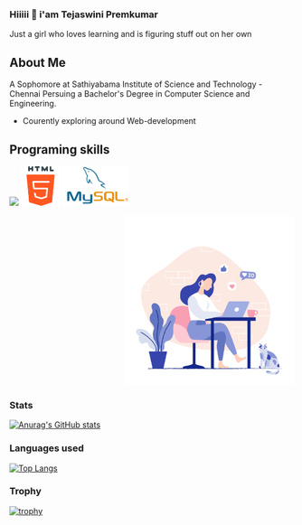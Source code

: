 ### Hiiiii 👋 i'am **Tejaswini Premkumar**
Just a girl who loves learning and is figuring stuff out on her own
## About Me 
A Sophomore at Sathiyabama Institute of Science and Technology - Chennai 
Persuing a Bachelor's Degree in Computer Science and Engineering.
- Courently exploring around Web-development
## Programing skills
<p> 
 <img src="https://i.pinimg.com/originals/2f/9c/11/2f9c11f9e55efbf1791f12c06d60729b.jpg" height=70px/>
 <img src="Html 5 free icons designed by Pixel perfect.png" height=70px/>
 <img src="MySQL.png" height=70px/>
 
</p>
<p align=right>
 <img src="Work from home tips.png" height=300px/>
</p>

### Stats

[![Anurag's GitHub stats](https://github-readme-stats.vercel.app/api?username=Tejaswini-Premkumar)](https://github.com/anuraghazra/github-readme-stats) 
### Languages used
[![Top Langs](https://github-readme-stats.vercel.app/api/top-langs/?username=Tejaswini-Premkumar&layout=compact)](https://github.com/anuraghazra/github-readme-stats)
### Trophy
[![trophy](https://github-profile-trophy.vercel.app/?username=Tejaswini-Premkumar)](https://github.com/ryo-ma/github-profile-trophy)
<!--
**Tejaswini-Premkumar/Tejaswini-Premkumar** is a ✨ _special_ ✨ repository because its `README.md` (this file) appears on your GitHub profile.

Here are some ideas to get you started:

- 🔭 I’m currently working on ...
- 🌱 I’m currently learning ...
- 👯 I’m looking to collaborate on ...
- 🤔 I’m looking for help with ...
- 💬 Ask me about ...
- 📫 How to reach me: ...
- 😄 Pronouns: ...
- ⚡ Fun fact: ...
-->
